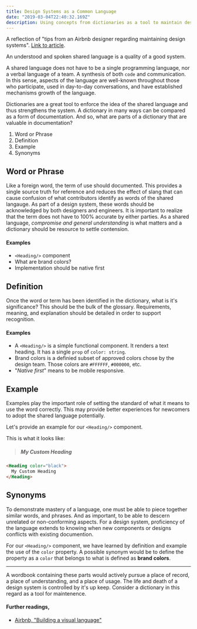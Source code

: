 ```yaml
---
title: Design Systems as a Common Language
date: "2019-03-04T22:40:32.169Z"
description: Using concepts from dictionaries as a tool to maintain design systems.
---
```


A reflection of "tips from an Airbnb designer regarding maintaining design systems". [Link to article](https://www.designsystems.com/stories/airbnb-designer-shares-pro-tips-for-maintaining-a-design-system/).

An understood and spoken shared language is a quality of a good system.

A shared language does not have to be a single programming language, nor a verbal language of a team. A synthesis of both `code` and communication. In this sense, aspects of the language are well-known throughout those who participate, used in day-to-day conversations, and have established mechanisms growth of the language.

Dictionaries are a great tool to enforce the idea of the shared language and thus strengthens the system. A dictionary in many ways can be compared as a form of documentation. And so, what are parts of a dictionary that are valuable in documentation?

1. Word or Phrase
2. Definition
3. Example
4. Synonyms


## Word or Phrase

Like a foreign word, the term of use should documented. This provides a single source truth for reference and reduces the effect of slang that can cause confusion of what contributors identify as words of the shared langauge. As part of a design system, these words should be acknowledged by both designers and engineers. It is important to realize that the term does not have to 100% accurate by either parties. As a shared language, *compromise and general understanding* is what matters and a dictionary should be resource to settle contension.

#### Examples
- `<Heading/>` component
- What are brand colors?
- Implementation should be native first


## Definition

Once the word or term has been identified in the dictionary, what is it's significance? This should be the bulk of the glossary. Requirements, meaning, and explanation should be detailed in order to support recognition.

#### Examples
- A `<Heading/>` is a simple functional component. It renders a text heading. It has a single `prop` of `color: string`.
- Brand colors is a definied subset of approved colors chose by the design team. Those colors are `#FFFFFF`, `#000000`, etc.
- "*Native first*" means to be mobile responsive.


## Example

Examples play the important role of setting the standard of what it means to use the word correctly. This may provide better experiences for newcomers to adopt the shared language potentially.

Let's provide an example for our `<Heading/>` component.

This is what it looks like:

> ##### My Custom Heading
```html
<Heading color="black">
  My Custom Heading
</Heading>
```


## Synonyms

To demonstrate mastery of a language, one must be able to piece together similar words, and phrases. And as important, to be able to descern unrelated or non-conforming aspects. For a design system, proficiency of the language extends to knowing when new components or designs conflicts with existing documention.

For our `<Heading/>` component, we have learned by definition and example the use of the `color` property. A possible synonym would be to define the property as a `color` that belongs to what is defined as **brand colors**.

___


A wordbook containing these parts would actively pursue a place of record, a place of understanding, and a place of usage. The life and death of a design system is controlled by it's up keep. Consider a dictionary in this regard as a tool for maintenence.

#### Further readings,
- [Airbnb, "Building a visual language"](https://airbnb.design/building-a-visual-language/)





